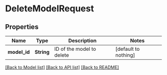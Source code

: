 # DeleteModelRequest


## Properties
Name | Type | Description | Notes
------------ | ------------- | ------------- | -------------
**model_id** | **String** | ID of the model to delete | [default to nothing]


[[Back to Model list]](../README.md#models) [[Back to API list]](../README.md#api-endpoints) [[Back to README]](../README.md)


